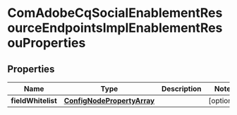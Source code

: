 

# ComAdobeCqSocialEnablementResourceEndpointsImplEnablementResouProperties

## Properties

Name | Type | Description | Notes
------------ | ------------- | ------------- | -------------
**fieldWhitelist** | [**ConfigNodePropertyArray**](ConfigNodePropertyArray.md) |  |  [optional]



